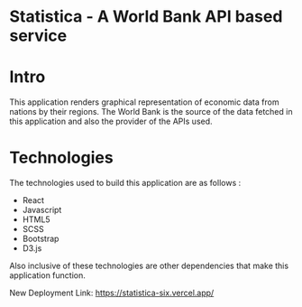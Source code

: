  # Statistica - A World Bank API based service

# Intro


This application renders graphical representation of economic data from nations by their regions. The World Bank is the source of the data fetched in this application and also the provider of the APIs used.

# Technologies
The technologies used to build this application are as follows : 
- React 
- Javascript
- HTML5 
- SCSS
- Bootstrap 
- D3.js

Also inclusive of these technologies are other dependencies that make this application function.

New Deployment Link: https://statistica-six.vercel.app/


